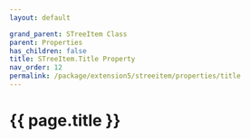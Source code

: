 ```yaml
---
layout: default

grand_parent: STreeItem Class
parent: Properties
has_children: false
title: STreeItem.Title Property
nav_order: 12
permalink: /package/extension5/streeitem/properties/title
---
```

# {{ page.title }}
